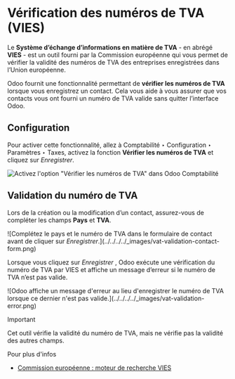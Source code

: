 # Vérification des numéros de TVA (VIES)

Le **Système d’échange d’informations en matière de TVA** \- en abrégé
**VIES** \- est un outil fourni par la Commission européenne qui vous permet
de vérifier la validité des numéros de TVA des entreprises enregistrées dans
l’Union européenne.

Odoo fournit une fonctionnalité permettant de **vérifier les numéros de TVA**
lorsque vous enregistrez un contact. Cela vous aide à vous assurer que vos
contacts vous ont fourni un numéro de TVA valide sans quitter l’interface
Odoo.

## Configuration

Pour activer cette fonctionnalité, allez à Comptabilité ‣ Configuration ‣
Paramètres ‣ Taxes, activez la fonction **Vérifier les numéros de TVA** et
cliquez sur _Enregistrer_.

![Activez l'option "Vérifier les numéros de TVA" dans Odoo
Comptabilité](../../../../_images/vat-validation-configuration.png)

## Validation du numéro de TVA

Lors de la création ou la modification d’un contact, assurez-vous de compléter
les champs **Pays** et **TVA**.

![Complétez le pays et le numéro de TVA dans le formulaire de contact avant de
cliquer sur *Enregistrer*.](../../../../_images/vat-validation-contact-
form.png)

Lorsque vous cliquez sur _Enregistrer_ , Odoo exécute une vérification du
numéro de TVA par VIES et affiche un message d’erreur si le numéro de TVA
n’est pas valide.

![Odoo affiche un message d'erreur au lieu d'enregistrer le numéro de TVA
lorsque ce dernier n'est pas valide.](../../../../_images/vat-validation-
error.png)

Important

Cet outil vérifie la validité du numéro de TVA, mais ne vérifie pas la
validité des autres champs.

Pour plus d'infos

  * [Commission européenne : moteur de recherche VIES](https://ec.europa.eu/taxation_customs/vies/vatRequest.html)


